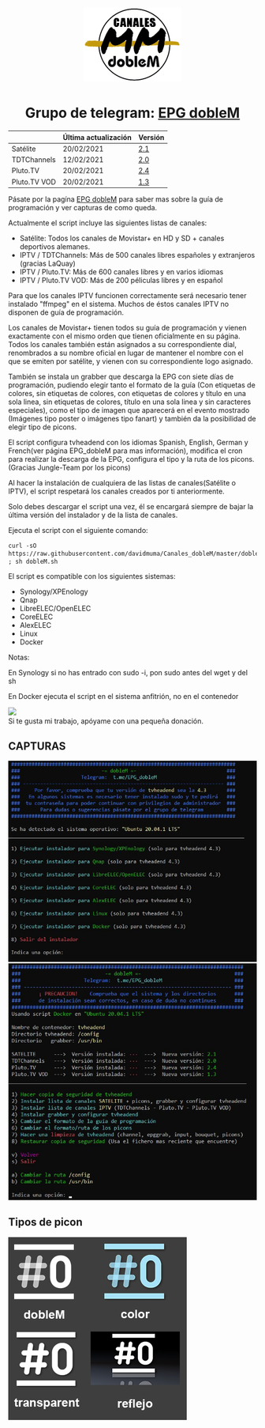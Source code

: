 <h1 align="center">
  <img src="https://raw.githubusercontent.com/davidmuma/Canales_dobleM/master/Images/logo_dobleM.png">
</h1>
<h1 align="center">
  Grupo de telegram: <a href="https://tttttt.me/EPG_dobleM">EPG dobleM</a>
</h1>

| | Última actualización | Versión |
| -	| - | - |
| Satélite | 20/02/2021 | [ 2.1 ](https://github.com/davidmuma/Canales_dobleM/blob/master/Varios/changelog.md) | 
| TDTChannels | 12/02/2021 | [ 2.0 ](https://github.com/LaQuay/TDTChannels/blob/master/info_television.md) | 
| Pluto.TV | 20/02/2021 | [ 2.4 ](https://github.com/davidmuma/Canales_dobleM/blob/master/Varios/changelogpluto.md) | 
| Pluto.TV VOD | 20/02/2021 | [ 1.3 ](https://github.com/davidmuma/Canales_dobleM/blob/master/Varios/changelogpluto.md) | 

Pásate por la pagína <a href="https://github.com/davidmuma/EPG_dobleM">EPG dobleM</a> para saber mas sobre la guía de programación y ver capturas de como queda.

Actualmente el script incluye las siguientes listas de canales:

- Satélite: Todos los canales de Movistar+ en HD y SD + canales deportivos alemanes.
- IPTV / TDTChannels: Más de 500 canales libres españoles y extranjeros (gracias LaQuay)
- IPTV / Pluto.TV: Más de 600 canales libres y en varios idiomas
- IPTV / Pluto.TV VOD: Más de 200 péliculas libres y en español


Para que los canales IPTV funcionen correctamente será necesario tener instalado "ffmpeg" en el sistema. Muchos de éstos canales IPTV no disponen de guía de programación.

Los canales de Movistar+ tienen todos su guía de programación y vienen exactamente con el mismo orden que tienen oficialmente en su página. Todos los canales también están asignados a su correspondiente dial, renombrados a su nombre oficial en lugar de mantener el nombre con el que se emiten por satélite, y vienen con su correspondiente logo asignado. 

También se instala un grabber que descarga la EPG con siete días de programación, pudiendo elegir tanto el formato de la guía (Con etiquetas de colores, sin etiquetas de colores, con etiquetas de colores y título en una sola linea, sin etiquetas de colores, título en una sola linea y sin caracteres especiales), como el tipo de imagen que aparecerá en el evento mostrado (Imágenes tipo poster o imágenes tipo fanart) y también da la posibilidad de elegir tipo de picons.

El script configura tvheadend con los idiomas Spanish, English, German y French(ver página EPG_dobleM para mas información), modifica el cron para realizar la descarga de la EPG, configura el tipo y la ruta de los picons. (Gracias Jungle-Team por los picons)

Al hacer la instalación de cualquiera de las listas de canales(Satélite o IPTV), el script respetará los canales creados por ti anteriormente.

Solo debes descargar el script una vez, él se encargará siempre de bajar la última versión del instalador y de la lista de canales.

Ejecuta el script con el siguiente comando:
```
curl -sO https://raw.githubusercontent.com/davidmuma/Canales_dobleM/master/dobleM.sh ; sh dobleM.sh
```

El script es compatible con los siguientes sistemas:

- Synology/XPEnology
- Qnap
- LibreELEC/OpenELEC
- CoreELEC
- AlexELEC
- Linux
- Docker

Notas:

En Synology si no has entrado con sudo -i, pon sudo antes del wget y del sh

En Docker ejecuta el script en el sistema anfitrión, no en el contenedor

<a href="https://www.paypal.me/EPGdobleM"><img src="https://image.flaticon.com/icons/png/128/3039/3039775.png" style="height: auto !important;width: auto !important;" ></a>  
Si te gusta mi trabajo, apóyame con una pequeña donación.

## CAPTURAS
![alt text](https://raw.githubusercontent.com/davidmuma/Canales_dobleM/master/Images/I1.jpg)
![alt text](https://raw.githubusercontent.com/davidmuma/Canales_dobleM/master/Images/I2.jpg)
## Tipos de picon
![alt text](https://raw.githubusercontent.com/davidmuma/Canales_dobleM/master/Images/picon.png)
